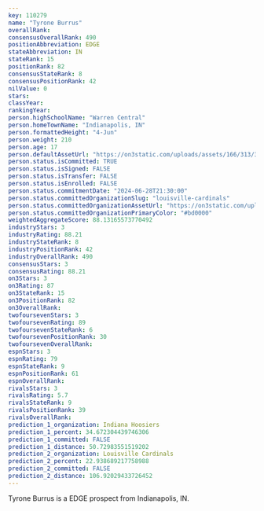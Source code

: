 ```yaml
---
key: 110279
name: "Tyrone Burrus"
overallRank: 
consensusOverallRank: 490
positionAbbreviation: EDGE
stateAbbreviation: IN
stateRank: 15
positionRank: 82
consensusStateRank: 8
consensusPositionRank: 42
nilValue: 0
stars: 
classYear: 
rankingYear: 
person.highSchoolName: "Warren Central"
person.homeTownName: "Indianapolis, IN"
person.formattedHeight: "4-Jun"
person.weight: 210
person.age: 17
person.defaultAssetUrl: "https://on3static.com/uploads/assets/166/313/313166.jpg"
person.status.isCommitted: TRUE
person.status.isSigned: FALSE
person.status.isTransfer: FALSE
person.status.isEnrolled: FALSE
person.status.commitmentDate: "2024-06-28T21:30:00"
person.status.committedOrganizationSlug: "louisville-cardinals"
person.status.committedOrganizationAssetUrl: "https://on3static.com/uploads/assets/5/150/150005.svg"
person.status.committedOrganizationPrimaryColor: "#bd0000"
weightedAggregateScore: 88.13165573770492
industryStars: 3
industryRating: 88.21
industryStateRank: 8
industryPositionRank: 42
industryOverallRank: 490
consensusStars: 3
consensusRating: 88.21
on3Stars: 3
on3Rating: 87
on3StateRank: 15
on3PositionRank: 82
on3OverallRank: 
twofoursevenStars: 3
twofoursevenRating: 89
twofoursevenStateRank: 6
twofoursevenPositionRank: 30
twofoursevenOverallRank: 
espnStars: 3
espnRating: 79
espnStateRank: 9
espnPositionRank: 61
espnOverallRank: 
rivalsStars: 3
rivalsRating: 5.7
rivalsStateRank: 9
rivalsPositionRank: 39
rivalsOverallRank: 
prediction_1_organization: Indiana Hoosiers
prediction_1_percent: 34.672304439746306
prediction_1_committed: FALSE
prediction_1_distance: 50.72983551519202
prediction_2_organization: Louisville Cardinals
prediction_2_percent: 22.938689217758988
prediction_2_committed: FALSE
prediction_2_distance: 106.92029433726452
---
```

Tyrone Burrus is a EDGE prospect from Indianapolis, IN.